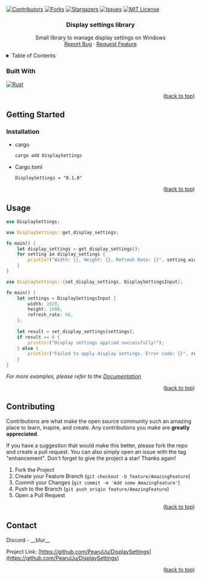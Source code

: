 <!-- Improved compatibility of back to top link: See: https://github.com/othneildrew/Best-README-Template/pull/73 -->
<a name="readme-top"></a>
<!--
*** Thanks for checking out the Best-README-Template. If you have a suggestion
*** that would make this better, please fork the repo and create a pull request
*** or simply open an issue with the tag "enhancement".
*** Don't forget to give the project a star!
*** Thanks again! Now go create something AMAZING! :D
-->



<!-- PROJECT SHIELDS -->
<!--
*** I'm using markdown "reference style" links for readability.
*** Reference links are enclosed in brackets [ ] instead of parentheses ( ).
*** See the bottom of this document for the declaration of the reference variables
*** for contributors-url, forks-url, etc. This is an optional, concise syntax you may use.
*** https://www.markdownguide.org/basic-syntax/#reference-style-links
-->
[![Contributors][contributors-shield]][contributors-url]
[![Forks][forks-shield]][forks-url]
[![Stargazers][stars-shield]][stars-url]
[![Issues][issues-shield]][issues-url]
[![MIT License][license-shield]][license-url]


<div align="center">

<h3 align="center">Display settings library</h3>

  <p align="center">
    Small library to manage display settings on Windows
    <br>
    <a href="https://github.com/PearuUu/DisplaySettings/issues/new">Report Bug</a>
    ·
    <a href="https://github.com/PearuUu/DisplaySettings/issues/new">Request Feature</a>
  </p>
</div>



<!-- TABLE OF CONTENTS -->
<details>
  <summary>Table of Contents</summary>
  <ol>
    <li>
      <a href="#about-the-project">About The Project</a>
      <ul>
        <li><a href="#built-with">Built With</a></li>
      </ul>
    </li>
    <li>
      <a href="#getting-started">Getting Started</a>
      <ul>
        <li><a href="#prerequisites">Prerequisites</a></li>
        <li><a href="#installation">Installation</a></li>
      </ul>
    </li>
    <li><a href="#usage">Usage</a></li>
    <li><a href="#roadmap">Roadmap</a></li>
    <li><a href="#contributing">Contributing</a></li>
    <li><a href="#license">License</a></li>
    <li><a href="#contact">Contact</a></li>
    <li><a href="#acknowledgments">Acknowledgments</a></li>
  </ol>
</details>



### Built With


[![Rust][rust-lang.org]][Rust-url]


<p align="right">(<a href="#readme-top">back to top</a>)</p>



<!-- GETTING STARTED -->
## Getting Started

### Installation

* cargo
  ```sh
  cargo add DisplaySettings
  ```
* Cargo.toml
    ```shell
    DisplaySettings = "0.1.0"
    ```

<p align="right">(<a href="#readme-top">back to top</a>)</p>



<!-- USAGE EXAMPLES -->
## Usage

```rust
use DisplaySettings;
```
```rust
use DisplaySettings::get_display_settings;

fn main() {
    let display_settings = get_display_settings();
    for setting in display_settings {
        println!("Width: {}, Height: {}, Refresh Rate: {}", setting.width, setting.height, setting.refresh_rate);
    }
}
```

```rust
use DisplaySettings::{set_display_settings, DisplaySettingsInput};

fn main() {
    let settings = DisplaySettingsInput {
        width: 1920,
        height: 1080,
        refresh_rate: 60,
    };
    
    let result = set_display_settings(settings);
    if result == 0 {
        println!("Display settings applied successfully!");
    } else {
        println!("Failed to apply display settings. Error code: {}", result);
    }
}

```
_For more examples, please refer to the [Documentation](https://example.com)_

<p align="right">(<a href="#readme-top">back to top</a>)</p>

<!-- CONTRIBUTING -->
## Contributing

Contributions are what make the open source community such an amazing place to learn, inspire, and create. Any contributions you make are **greatly appreciated**.

If you have a suggestion that would make this better, please fork the repo and create a pull request. You can also simply open an issue with the tag "enhancement".
Don't forget to give the project a star! Thanks again!

1. Fork the Project
2. Create your Feature Branch (`git checkout -b feature/AmazingFeature`)
3. Commit your Changes (`git commit -m 'Add some AmazingFeature'`)
4. Push to the Branch (`git push origin feature/AmazingFeature`)
5. Open a Pull Request

<p align="right">(<a href="#readme-top">back to top</a>)</p>

<!-- CONTACT -->
## Contact

Discord - \_\_blur\_\_


Project Link: [https://github.com/PearuUu/DisplaySettings](https://github.com/PearuUu/DisplaySettings)

<p align="right">(<a href="#readme-top">back to top</a>)</p>

<!-- MARKDOWN LINKS & IMAGES -->
<!-- https://www.markdownguide.org/basic-syntax/#reference-style-links -->
[contributors-shield]: https://img.shields.io/github/contributors/PearuUu/DisplaySettings.svg?style=for-the-badge
[contributors-url]: https://github.com/PearuUu/DisplaySettings/graphs/contributors
[forks-shield]: https://img.shields.io/github/forks/PearuUu/DisplaySettings.svg?style=for-the-badge
[forks-url]: https://github.com/PearuUu/DisplaySettings/network/members
[stars-shield]: https://img.shields.io/github/stars/PearuUu/DisplaySettings.svg?style=for-the-badge
[stars-url]: https://github.com/PearuUu/DisplaySettings/stargazers
[issues-shield]: https://img.shields.io/github/issues/PearuUu/DisplaySettings.svg?style=for-the-badge
[issues-url]: https://github.com/PearuUu/DisplaySettings/issues
[license-shield]: https://img.shields.io/github/license/PearuUu/DisplaySettings.svg?style=for-the-badge
[license-url]: https://github.com/PearuUu/DisplaySettings/blob/master/LICENSE
[linkedin-shield]: https://img.shields.io/badge/-LinkedIn-black.svg?style=for-the-badge&logo=linkedin&colorB=555
[linkedin-url]: https://linkedin.com/in/linkedin_username
[product-screenshot]: images/screenshot.png
[rust-lang.org]: https://img.shields.io/badge/rust-%23000000.svg?style=for-the-badge&logo=rust&logoColor=white
[Rust-url]: https://www.rust-lang.org/
[Next.js]: https://img.shields.io/badge/next.js-000000?style=for-the-badge&logo=nextdotjs&logoColor=white
[Next-url]: https://nextjs.org/
[React.js]: https://img.shields.io/badge/React-20232A?style=for-the-badge&logo=react&logoColor=61DAFB
[React-url]: https://reactjs.org/
[Vue.js]: https://img.shields.io/badge/Vue.js-35495E?style=for-the-badge&logo=vuedotjs&logoColor=4FC08D
[Vue-url]: https://vuejs.org/
[Angular.io]: https://img.shields.io/badge/Angular-DD0031?style=for-the-badge&logo=angular&logoColor=white
[Angular-url]: https://angular.io/
[Svelte.dev]: https://img.shields.io/badge/Svelte-4A4A55?style=for-the-badge&logo=svelte&logoColor=FF3E00
[Svelte-url]: https://svelte.dev/
[Laravel.com]: https://img.shields.io/badge/Laravel-FF2D20?style=for-the-badge&logo=laravel&logoColor=white
[Laravel-url]: https://laravel.com
[Bootstrap.com]: https://img.shields.io/badge/Bootstrap-563D7C?style=for-the-badge&logo=bootstrap&logoColor=white
[Bootstrap-url]: https://getbootstrap.com
[JQuery.com]: https://img.shields.io/badge/jQuery-0769AD?style=for-the-badge&logo=jquery&logoColor=white
[JQuery-url]: https://jquery.com 